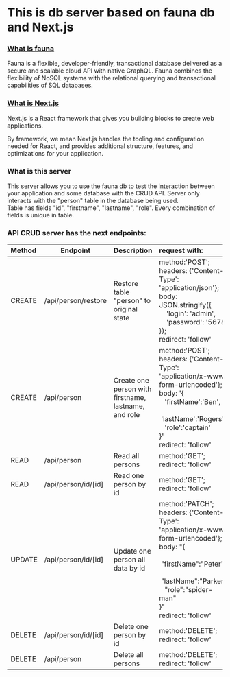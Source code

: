 # This is db server based on  fauna db and Next.js 
### [What is fauna](https://docs.fauna.com/fauna/current/#what-is-fauna)

Fauna is a flexible, developer-friendly, transactional database delivered as a secure and scalable cloud API with native GraphQL. Fauna combines the flexibility of NoSQL systems with the relational querying and transactional capabilities of SQL databases.

### [What is Next.js](https://nextjs.org/learn/foundations/about-nextjs/what-is-nextjs#:~:text=TypeScript-,What%20is%20Next.js%3F,-1)

Next.js is a React framework that gives you building blocks to create web applications.

By framework, we mean Next.js handles the tooling and configuration needed for React, and provides additional structure, features, and optimizations for your application.

### What is this server

This server allows you to use the fauna db to test the interaction
between your application and some database with the CRUD API.
Server only interacts with the "person" table in the database being used.<br/>
Table has fields "id", "firstname", "lastname", "role". Every combination of fields is unique in table. 

### API CRUD server has the next endpoints: 

| Method  |  Endpoint   |    Description | request with:                                                                                                                                                                                                                                   |
|:--------|-----|-----|:------------------------------------------------------------------------------------------------------------------------------------------------------------------------------------------------------------------------------------------------|
| CREATE  | /api/person/restore   | Restore table "person" to original state | method:'POST';<br/>headers: {'Content-Type': 'application/json'};<br/>body: JSON.stringify({<br/>&nbsp; &nbsp; 'login': 'admin',<br/>&nbsp; &nbsp; 'password': '5678'<br/>});<br/>redirect: 'follow'                                            |
| CREATE  | /api/person    | Create one person with<br/> firstname, lastname, and role | method:'POST';<br/>headers: {'Content-Type': 'application/x-www-form-urlencoded'};<br/>body: '{<br/>&nbsp; &nbsp;'firstName':'Ben',<br/>&nbsp; &nbsp;'lastName':'Rogers',<br/>&nbsp; &nbsp;'role':'captain'<br/>}'<br/>redirect: 'follow'       |
| READ    | /api/person    | Read all persons    | method:'GET';<br/>redirect: 'follow'                                                                                                                                                                                                            |
| READ    | /api/person/id/[id]   | Read one person by id | method:'GET';<br/>redirect: 'follow'                                                                                                                                                                                                            |
| UPDATE  | /api/person/id/[id]   | Update one person all data by id | method:'PATCH';<br/>headers: {'Content-Type': 'application/x-www-form-urlencoded'};<br/>body: "{<br/>&nbsp; &nbsp;"firstName":"Peter",<br/>&nbsp; &nbsp;"lastName":"Parker",<br/>&nbsp; &nbsp;"role":"spider-man"<br/>}"<br/>redirect: 'follow' |
| DELETE  | /api/person/id/[id]   | Delete one person by id | method:'DELETE';<br/>redirect: 'follow'                                                                                                                                                                                                         |
| DELETE  | /api/person    | Delete all persons    | method:'DELETE';<br/>redirect: 'follow'                                                                                                                                                                                                         |


